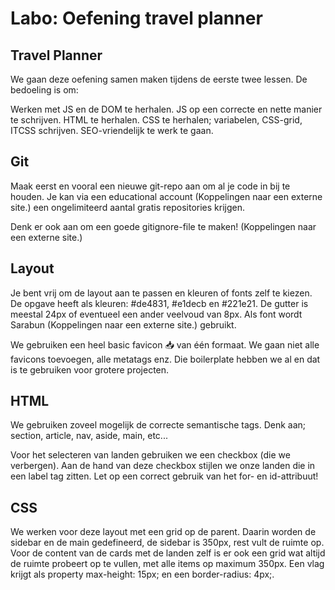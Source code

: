 # Labo: Oefening travel planner

## Travel Planner

We gaan deze oefening samen maken tijdens de eerste twee lessen. De bedoeling is om:

Werken met JS en de DOM te herhalen.
JS op een correcte en nette manier te schrijven.
HTML te herhalen.
CSS te herhalen; variabelen, CSS-grid, ITCSS schrijven.
SEO-vriendelijk te werk te gaan.

## Git

Maak eerst en vooral een nieuwe git-repo aan om al je code in bij te houden. Je kan via een educational account (Koppelingen naar een externe site.) een ongelimiteerd aantal gratis repositories krijgen.

Denk er ook aan om een goede gitignore-file te maken! (Koppelingen naar een externe site.)

## Layout

Je bent vrij om de layout aan te passen en kleuren of fonts zelf te kiezen. De opgave heeft als kleuren: #de4831, #e1decb en #221e21. De gutter is meestal 24px of eventueel een ander veelvoud van 8px. Als font wordt Sarabun (Koppelingen naar een externe site.) gebruikt.

We gebruiken een heel basic favicon 📥 van één formaat.
We gaan niet alle favicons toevoegen, alle metatags enz. Die boilerplate hebben we al en dat is te gebruiken voor grotere projecten.

## HTML

We gebruiken zoveel mogelijk de correcte semantische tags. Denk aan; section, article, nav, aside, main, etc...

Voor het selecteren van landen gebruiken we een checkbox (die we verbergen). Aan de hand van deze checkbox stijlen we onze landen die in een label tag zitten. Let op een correct gebruik van het for- en id-attribuut!

## CSS

We werken voor deze layout met een grid op de parent. Daarin worden de sidebar en de main gedefineerd, de sidebar is 350px, rest vult de ruimte op. Voor de content van de cards met de landen zelf is er ook een grid wat altijd de ruimte probeert op te vullen, met alle items op maximum 350px. Een vlag krijgt als property max-height: 15px; en een border-radius: 4px;.
